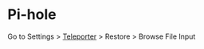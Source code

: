 # Pi-hole

Go to Settings > [Teleporter](http://192.168.1.12/admin/settings.php?tab=teleporter) > Restore > Browse File Input
